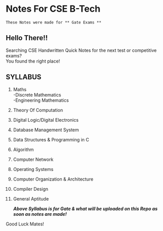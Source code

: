 # Notes For CSE B-Tech  

    These Notes were made for ** Gate Exams ** 
	
## Hello There!!  

Searching CSE Handwritten Quick Notes for the next test or competitive exams?  
You found the right place!  

## SYLLABUS
1. Maths  
	-Discrete Mathematics  
	-Engineering Mathematics  
2. Theory Of Computation  
3. Digital Logic/Digital Electronics  
4. Database Management System  
5. Data Structures & Programming in C  
6. Algorithm  
7. Computer Network  
8. Operating Systems  
9. Computer Organization & Architecture  
10. Compiler Design  
11. General Aptitude  
  
	***Above Syllabus is for Gate & what will be uploaded on this Repo as soon as notes are made!***  
	
Good Luck Mates!  

